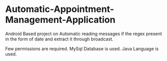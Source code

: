 # Automatic-Appointment-Management-Application
Android Based project on Automatic reading messages if the regex present in the form of date and extract it through broadcast.

Few permissions are required.
MySql Database is used.
Java Language is used.
